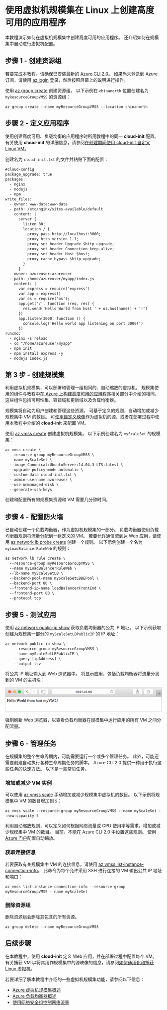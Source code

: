 <properties
    pageTitle="使用虚拟机规模集在 Azure 中创建高度可用的应用 | Azure"
    description="使用虚拟机规模集和 Azure CLI 在 Linux VM 上创建和部署高度可用的应用程序。"
    services="virtual-machine-scale-sets"
    documentationcenter=""
    author="Thraka"
    manager="timlt"
    editor=""
    tags="" />
<tags
    ms.assetid=""
    ms.service="virtual-machine-scale-sets"
    ms.workload="infrastructure-services"
    ms.tgt_pltfrm="na"
    ms.devlang="azurecli"
    ms.topic="article"
    ms.date="04/05/2017"
    wacn.date="05/15/2017"
    ms.author="adegeo"
    ms.translationtype="Human Translation"
    ms.sourcegitcommit="457fc748a9a2d66d7a2906b988e127b09ee11e18"
    ms.openlocfilehash="89524108d60c46a8325cc89badc0667d76d80c3d"
    ms.contentlocale="zh-cn"
    ms.lasthandoff="05/05/2017" />

# <a name="create-a-highly-available-application-on-linux-with-virtual-machine-scale-sets"></a>使用虚拟机规模集在 Linux 上创建高度可用的应用程序
本教程演示如何在虚拟机规模集中创建高度可用的应用程序。 还介绍如何在规模集中自动进行虚拟机配置。 

## <a name="step-1---create-a-resource-group"></a>步骤 1 - 创建资源组
若要完成本教程，请确保已安装最新的 [Azure CLI 2.0](https://docs.microsoft.com/zh-cn/cli/azure/install-azure-cli)。 如果尚未登录到 Azure 订阅，请使用 [az login](https://docs.microsoft.com/zh-cn/cli/azure/#login) 登录，然后按照屏幕上的说明进行操作。

使用 [az group create](https://docs.microsoft.com/zh-cn/cli/azure/group#create) 创建资源组。 以下示例在 `chinanorth` 位置创建名为 `myResourceGroupVMSS` 的资源组：

    az group create --name myResourceGroupVMSS --location chinanorth

## <a name="step-2---define-your-app"></a>步骤 2 - 定义应用程序
使用创建高度可用、负载均衡的应用程序时所用教程中的同一 **cloud-init** 配置。 有关使用 **cloud-init** 的详细信息，请参阅[在创建期间使用 cloud-init 自定义 Linux VM](/documentation/articles/virtual-machines-linux-using-cloud-init/)。

创建名为 `cloud-init.txt` 的文件并粘贴下面的配置：

    #cloud-config
    package_upgrade: true
    packages:
      - nginx
      - nodejs
      - npm
    write_files:
      - owner: www-data:www-data
      - path: /etc/nginx/sites-available/default
        content: |
          server {
            listen 80;
            location / {
              proxy_pass http://localhost:3000;
              proxy_http_version 1.1;
              proxy_set_header Upgrade $http_upgrade;
              proxy_set_header Connection keep-alive;
              proxy_set_header Host $host;
              proxy_cache_bypass $http_upgrade;
            }
          }
      - owner: azureuser:azureuser
      - path: /home/azureuser/myapp/index.js
        content: |
          var express = require('express')
          var app = express()
          var os = require('os');
          app.get('/', function (req, res) {
            res.send('Hello World from host ' + os.hostname() + '!')
          })
          app.listen(3000, function () {
            console.log('Hello world app listening on port 3000!')
          })
    runcmd:
      - nginx -s reload
      - cd "/home/azureuser/myapp"
      - npm init
      - npm install express -y
      - nodejs index.js

## <a name="step-3---create-scale-set"></a>第 3 步 - 创建规模集
利用虚拟机规模集，可以部署和管理一组相同的、自动缩放的虚拟机。 规模集使用的组件与教程中[在 Azure 上构建高度可用的应用程序](/documentation/articles/virtual-machines-linux-tutorial-load-balance-nodejs/)相关部分中介绍的相同。 这些组件包括可用性集、容错域和更新域以及负载均衡器。

规模集将自动为用户创建和管理这些资源。 可基于定义的规则，自动增加或减少规模集中 VM 的数目。 可[使用自定义映像](/documentation/articles/virtual-machines-linux-capture-image/)作为虚拟机的源，或者在部署过程中使用本教程中介绍的 **cloud-init** 来配置 VM。

使用 [az vmss create](https://docs.microsoft.com/zh-cn/cli/azure/vmss#create) 创建虚拟机规模集。 以下示例创建名为 `myScaleSet` 的规模集：

    az vmss create \
      --resource-group myResourceGroupVMSS \
      --name myScaleSet \
      --image Canonical:UbuntuServer:14.04.3-LTS:latest \
      --upgrade-policy-mode automatic \
      --custom-data cloud-init.txt \
      --admin-username azureuser \
      --use-unmanaged-disk \
      --generate-ssh-keys      

创建和配置所有的规模集资源和 VM 需要几分钟时间。

## <a name="step-4---configure-firewall"></a>步骤 4 - 配置防火墙
已自动创建一个负载均衡器，作为虚拟机规模集的一部分。 负载均衡器使用负载均衡器规则将流量分配到一组定义的 VM。 若要允许通信流到达 Web 应用，请使用 [az network lb probe create](https://docs.microsoft.com/zh-cn/cli/azure/network/lb/probe#create) 创建一个规则。 以下示例创建一个名为 `myLoadBalancerRuleWeb` 的规则：

    az network lb rule create \
      --resource-group myResourceGroupVMSS \
      --name myLoadBalancerRuleWeb \
      --lb-name myScaleSetLB \
      --backend-pool-name myScaleSetLBBEPool \
      --backend-port 80 \
      --frontend-ip-name loadBalancerFrontEnd \
      --frontend-port 80 \
      --protocol tcp

## <a name="step-5---test-your-app"></a>步骤 5 - 测试应用
使用 [az network public-ip show](https://docs.microsoft.com/zh-cn/cli/azure/network/public-ip#show) 获取负载均衡器的公共 IP 地址。 以下示例获取创建为规模集一部分的 `myScaleSetLBPublicIP` 的 IP 地址：

    az network public-ip show \
        --resource-group myResourceGroupVMSS \
        --name myScaleSetLBPublicIP \
        --query [ipAddress] \
        --output tsv

将公共 IP 地址输入到 Web 浏览器中。 将显示应用，包括负载均衡器将流量分发到的 VM 的主机名：

![运行 Node.js 应用](./media/virtual-machines-linux-tutorial-load-balance-nodejs/running-nodejs-app.png)

强制刷新 Web 浏览器，以查看负载均衡器在规模集中运行应用的所有 VM 之间分配流量。

## <a name="step-6---management-tasks"></a>步骤 6 - 管理任务
在规模集的整个生命周期内，可能需要运行一个或多个管理任务。 此外，可能还需要创建自动执行各种生命周期任务的脚本。 Azure CLI 2.0 提供一种用于执行这些任务的快速方法。 以下是一些常见任务。

### <a name="increase-or-decrease-vm-instances"></a>增加或减少 VM 实例
可以使用 [az vmss scale](https://docs.microsoft.com/zh-cn/cli/azure/vmss#scale) 手动增加或减少规模集中虚拟机的数目。 以下示例将规模集中 VM 的数目增加到 `5`：

    az vmss scale --resource-group myResourceGroupVMSS --name myScaleSet --new-capacity 5

利用自动缩放规则，可以定义如何根据网络流量或 CPU 使用率等需求，增加或减少规模集中 VM 的数目。 目前，不能在 Azure CLI 2.0 中设置这些规则。 使用 [Azure 门户](https://portal.azure.cn)配置自动缩放。

### <a name="get-connection-info"></a>获取连接信息
若要获取有关规模集中 VM 的连接信息，请使用 [az vmss list-instance-connection-info](https://docs.microsoft.com/zh-cn/cli/azure/vmss#list-instance-connection-info)。 此命令为每个允许采用 SSH 进行连接的 VM 输出公共 IP 地址和端口：

    az vmss list-instance-connection-info --resource-group myResourceGroupVMSS --name myScaleSet

### <a name="delete-resource-group"></a>删除资源组
删除资源组会删除其包含的所有资源。

    az group delete --name myResourceGroupVMSS

## <a name="next-steps"></a>后续步骤
在本教程中，使用 **cloud-init** 定义 Web 应用，并在部署过程中配置每个 VM。 有关捕获 VM 以将其用作规模集中的源映像的信息，请参阅[如何通用化和捕获 Linux 虚拟机](/documentation/articles/virtual-machines-linux-capture-image/)。

若要详细了解本教程中介绍的一些虚拟机规模集功能，请参阅以下信息：

- [Azure 虚拟机规模集概述](/documentation/articles/virtual-machine-scale-sets-overview/)
- [Azure 负载均衡器概述](/documentation/articles/load-balancer-overview/)
- [使用网络安全组控制网络流量](/documentation/articles/virtual-networks-nsg/)